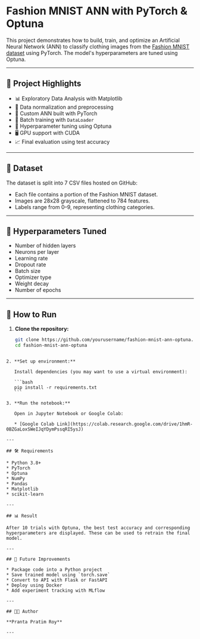 
# Fashion MNIST ANN with PyTorch & Optuna

This project demonstrates how to build, train, and optimize an Artificial Neural Network (ANN) to classify clothing images from the [Fashion MNIST dataset](https://github.com/zalandoresearch/fashion-mnist) using PyTorch. The model's hyperparameters are tuned using Optuna.

---

## 📌 Project Highlights

- 📊 Exploratory Data Analysis with Matplotlib
- 🧼 Data normalization and preprocessing
- 🧠 Custom ANN built with PyTorch
- 🔁 Batch training with `DataLoader`
- 🎯 Hyperparameter tuning using Optuna
- 🖥️ GPU support with CUDA
- 📈 Final evaluation using test accuracy

---

## 📂 Dataset

The dataset is split into 7 CSV files hosted on GitHub:
- Each file contains a portion of the Fashion MNIST dataset.
- Images are 28x28 grayscale, flattened to 784 features.
- Labels range from 0–9, representing clothing categories.

---

## 🧪 Hyperparameters Tuned

- Number of hidden layers
- Neurons per layer
- Learning rate
- Dropout rate
- Batch size
- Optimizer type
- Weight decay
- Number of epochs

---

## 🚀 How to Run

1. **Clone the repository:**

   ```bash
   git clone https://github.com/yourusername/fashion-mnist-ann-optuna.git
   cd fashion-mnist-ann-optuna
````

2. **Set up environment:**

   Install dependencies (you may want to use a virtual environment):

   ```bash
   pip install -r requirements.txt
   ```

3. **Run the notebook:**

   Open in Jupyter Notebook or Google Colab:

   * [Google Colab Link](https://colab.research.google.com/drive/1hmR-0BZGaLoxSWeIJqYDymPssqRI5ysJ)

---

## 🛠 Requirements

* Python 3.8+
* PyTorch
* Optuna
* NumPy
* Pandas
* Matplotlib
* scikit-learn

---

## 📊 Result

After 10 trials with Optuna, the best test accuracy and corresponding hyperparameters are displayed. These can be used to retrain the final model.

---

## 📎 Future Improvements

* Package code into a Python project
* Save trained model using `torch.save`
* Convert to API with Flask or FastAPI
* Deploy using Docker
* Add experiment tracking with MLflow

---

## 🧑‍💻 Author

**Pranta Pratim Roy**

---
